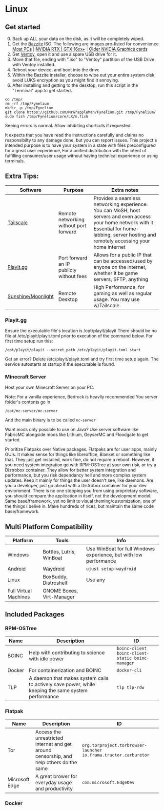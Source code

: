 # Linux

## Get started
0. Back up ALL your data on the disk, as it will be completely wiped.
1. Get the [Bazzite](https://bazzite.gg/#image-picker) ISO. The following are images pre-listed for convenience
[Most PCs](https://download.bazzite.gg/bazzite-gnome-stable-amd64.iso) | [NVIDIA RTX | GTX 16xx+](https://download.bazzite.gg/bazzite-gnome-nvidia-open-stable-amd64.iso) | [Older NVIDIA Graphics cards](https://download.bazzite.gg/bazzite-gnome-nvidia-stable-amd64.iso)
2. Get [Ventoy](https://github.com/ventoy/Ventoy/releases/latest), open it and use a spare USB drive for it.
3. Move that file, ending with ".iso" to "Ventoy" partition of the USB Drive with Ventoy installed.
4. Reboot your device, and boot into the drive
5. Within the Bazzite installer, choose to wipe out your entire system disk, avoid LUKS encryption as you might find it annoying.
6. After installing and getting to the desktop, run this script in the "Terminal" app to get started.
```
cd /tmp/
rm -rf /tmp/Fynelium
mkdir -p /tmp/Fynelium
git clone https://github.com/MrGrappleMan/Fynelium.git /tmp/Fynelium/
sudo fish /tmp/Fynelium/core/LX/m.fish
```
Seeing errors is normal. Allow inhibiting shortcuts if requested.

It expects that you have read the instructions carefully and claims no responsibilty to any damage done, but you can report issues.
This project's intended purpose is to have your system in a state with files preconfigured for a great user experience,
For a unified distribution with the intent of fulfilling consumer/user usage without having technical experience or using terminals.

## Extra Tips:

| Software | Purpose | Extra notes
|---|---|---|
| [Tailscale](https://tailscale.com) | Remote networking without port forward | Provides a seamless networking experience. You can MoSH, host servers and even access your home network with it. Essential for home-labbing, server hosting and remotely accessing your home internet |
| [PlayIt.gg](https://playit.gg/) | Port forward an IP publicly without fees | Allows for a public IP that can be accessed/used by anyone on the internet, whether it be game servers, SFTP, anything |
| [Sunshine/Moonlight](https://app.lizardbyte.dev/Sunshine/) | Remote Desktop | High Performance, for gaming as well as regular usage. You may use w/Tailscale |

### Playit.gg
Ensure the executable file's location is /opt/playit/playit
There should be no file at /etc/playit/playit.toml prior to execution of the command below.
For first time setup run this:
```
/opt/playit/playit --secret_path /etc/playit/playit.toml start
```
Get an error? Delete /etc/playit/playit.toml and try first time setup again.
The service autostarts at startup if the executable is found.

### Minecraft Server
Host your own Minecraft Server on your PC.

Note: For a vanilla experience, Bedrock is heavily recommended
You server folder's contents go in
```
/opt/mc-server/mc-server
```
And the main binary is to be called ```mc-server```

Want mods only possible to use on Java? Use server software like FabricMC
alongside mods like Lithium, GeyserMC and Floodgate to get started.

Prioritize Flatpaks over Native packages.
Flatpaks are for user apps, mainly GUIs. It makes sense for things like libreoffice, Blanket or something like that.
They just get installed, work fine, do not require a reboot.
However, if you need system integration go with RPM-OSTree at your own risk, or try a Distrobox container.
They allow for better system integration and performance, but you risk dependancy hell and more complex system updates.
Keep it mainly for things the user doesn't see, like daemons.
Are you a developer, just go ahead with a Distrobox container for your dev envioroment.
There is no one stopping you from using proprietary software, you should compare the application in itself, not the development model.
Same base/framework, yet no limit to visual theming/customization, one of the things I belive in. Make hundreds of rices, but maintain the same code base/framework.

## Multi Platform Compatibility
| Platform | Tools | Info |
|---|---|---|
| Windows | Bottles, Lutris, WinBoat | Use WinBoat for full Windows experience, but with low performance |
| Android | Waydroid | ```ujust setup-waydroid``` |
| Linux | BoxBuddy, Distroshelf | Use any |
| Full Virtual Machines | GNOME Boxes, Virt-Manager |

## Included Packages
### RPM-OSTree
| Name | Description | ID |
|---|---|---|
| BOINC | Help with contributing to science with idle power | ```boinc-client boinc-client-static boinc-manager``` |
| Docker | For containerization and BOINC | ```docker-cli``` |
| TLP | A daemon that makes system calls to actively save power, while keeping the same system performance | ```tlp tlp-rdw``` |

### Flatpak
| Name | Description | ID |
|---|---|---|
| Tor | Access the unrestricted internet and get around censorship, and help others do the same | ```org.torproject.torbrowser-launcher io.frama.tractor.carburetor``` |
| Microsoft Edge | A great brower for everyday usage and productivity | ```com.microsoft.EdgeDev``` |

### Docker
